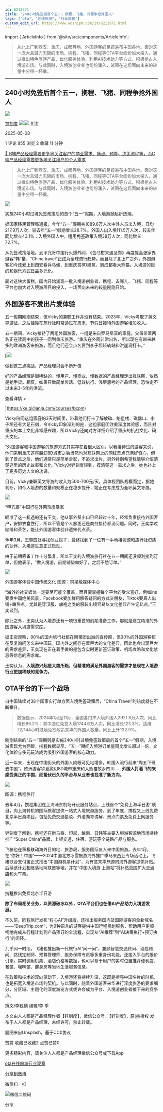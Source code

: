 ```yaml
---
id: 6213671
title: "240小时免签后首个五一，携程、飞猪、同程争抢外国人"
tags: ["ota", "在线旅游", "行业观察"]
custom_edit_url: https://www.woshipm.com/it/6213671.html
---
```

import { ArticleInfo } from '@site/src/components/ArticleInfo';

<ArticleInfo
    author="锌刻度"
    authorLink="https://www.woshipm.com/u/1209497"
    published="2025-05-08"
    views={855}
    comments={1}
    collects={2}
/>

> 从北上广到西安、重庆、成都等地，外国游客的足迹遍布中国各地。面对这一庞大且潜力无限的市场，携程、飞猪、同程等OTA平台纷纷加大投入，通过推出特色旅游产品、优化服务体验、利用AI技术助力等方式，积极抢占入境游市场。与此同时，入境游创业者也纷纷涌入，试图在这场面向未来的较量中分得一杯羹。

---

## 240小时免签后首个五一，携程、飞猪、同程争抢外国人

[![](https://static.woshipm.com/view/woshipm_api_def_20240715095229_7918.png?imageView2/1/w/72/h/72/q/100)](https://www.woshipm.com/u/1209497)

[锌刻度](https://www.woshipm.com/u/1209497) ![](https://static.woshipm.com/tag/1122_1@2x.png)![](https://static.woshipm.com/tag/2104_1@2x.png) 关注

2025-05-08

1 评论 855 浏览 2 收藏 11 分钟

[🔗 B端产品经理需要更多地关注客户的商业需求、痛点、预算、决策流程等，而C端产品经理需要更多地关注用户的个人需求](https://ke.qidianla.com/courses/bcpm)

> 从北上广到西安、重庆、成都等地，外国游客的足迹遍布中国各地。面对这一庞大且潜力无限的市场，携程、飞猪、同程等OTA平台纷纷加大投入，通过推出特色旅游产品、优化服务体验、利用AI技术助力等方式，积极抢占入境游市场。与此同时，入境游创业者也纷纷涌入，试图在这场面向未来的较量中分得一杯羹。

![](https://image.woshipm.com/2023/09/21/c69c433a-5877-11ee-9294-00163e142b65.jpg)

实施240小时过境免签政策后的首个“五一”假期，入境游掀起新热潮。

据国家移民管理局通报，今年“五一”假期共1089.6万人次中外人员出入境，日均217.9万人次，较去年“五一”假期增长28.7%。外国人出入境111.5万人次，较去年同比增长43.1%；入境外国人中，适用免签政策入境38万人次，同比增长72.7%。

从免签政策落地，到甲亢哥中国行火爆外网、《苦尽柑来遇见你》再度提高张家界游客“韩”量，“China travel”正成为全球流行趋势。而且除了北上广之外，外国游客如今还爱上到西安看兵马俑、到重庆赏8D建筑、到成都看大熊猫，入境游的目的和娱乐方式日益多元化。

面对这块大蛋糕，国内开始涌现一批入境游创业者，携程、去哪儿、飞猪、同程等平台也加大对入境游项目的投入，一场面向未来的较量刚刚开始。

## 外国游客不爱出片爱体验

五一假期刚刚结束，但Vicky的兼职工作并没有结束。2023年，Vicky考取了英文导游证，之后挂靠在旅行社时常通过在周末、节假日接待外国游客增加收入。

五一期间，Vicky接待了两组外国游客，一组是来自罗马尼亚的家庭，父母带着两名正在读高中的孩子一同到重庆旅游。“重庆在外网非常出名，所以现在有越来越多的欧洲游客来旅游，而且他们还会点名要到李子坝轻轨站和洪崖洞打卡。”

[![](https://image.woshipm.com/2023/07/27/1788a218-2c7f-11ee-b91f-00163e0b5ff3.png)

做到这三点挑战，产品经理只会不断升值

好的产品经理是很稀缺的，懂用户、懂商业、懂数据的产品经理走出互联网，依然是抢手货。相反，如果只做简单传话、低效执行、浅层思考的产品经理，恐怕走不过未来3-5年的洪流。

查看详情 >

](https://ke.qidianla.com/courses/bcpm)

Vicky陪同这组家庭的3天时间里，带着他们打卡了解放碑、魁星楼、磁器口、李子坝还有大足石刻，令Vicky印象深刻的是，这组家庭团注重深度体验感，而且对重庆的本土文化非常感兴趣，所以Vicky还向对方详细介绍了重庆的抗战文化、码头文化。

“外国游客和中国游客的旅游方式其实存在着很大区别，以我接待过的游客来说，他们来到重庆这座魔幻8D城市之后当然也对互联网上的网红景点充满好奇心，但到了景点之后，他们通常只是简单合影，不追求出片，另外特别希望我能够介绍清楚这里的历史故事和文化。”Vicky对锌刻度谈到，摸清楚这一需求之后，她也补上了更多历史人文的功课。

目前，Vicky兼职英文导游的收入为500-700元/天，具体视团队规模而定，据她判断，如今入境游的数量和规模正在稳步提升，她正在考虑成为全职英文导游。

![](https://image.woshipm.com/wp-files/2025/05/wgaZ7QPPXI7SsSc41LxK.png)

“甲亢哥”中国行在外网热度暴涨

瞄准了这一机遇的还有王奕，他从事外贸出口已经超过十年，经常负责接待外国客户，安排衣食住行，所以不管是个人旅游还是商务接待都没问题。同时，王奕学过咖啡和茶艺，能让外国游客体验非遗宋代点茶。

今年3月，王奕四处寻找创业搭子，最终找到了一位有一手地接资源和旅行社资质的伙伴，入境游生意正式启动。

由于前期筹备工作十分繁复，所以王奕的入境游旅行社在五一期间还没顺利接到订单，但他表示，“做入境游，前期铺垫做好了，之后不愁订单。”

![](https://image.woshipm.com/wp-files/2025/05/H3IIB8o6OZpir84GrOsn.png)

外国游客体验中国传统文化 图源：铜梁融媒体中心

“海外的社交媒体一定要尽可能全覆盖，而且要掌握每个平台的受众喜好，例如ins要发中国绝美风景，Facebook要加群用解答疑问的方式交朋友，Tiktok要真人出镜+蹭热点，尤其是穿汉服、旗袍之类的服装出镜容易以文化差异产生记忆点。”王奕谈到。

除此之外，王奕认为入境游还有一项很重要的前期准备工作，那就是建立精准的外国游客入境游需求库。

据王奕观察，90%的国内旅行社都在晒带团出游的宣传照，但90%的外国游客都在反复询问怎么来中国玩。国内外之间存在着巨大的文化差异，因此也会出现巨大的需求差异，王奕现在正在着手做的是包含实时更新签证政策、机场攻略和文化禁忌等信息的需求库。

王奕认为，**入境游兴起是大势所趋，但精准的满足外国游客的需求才是现在入境游行业更加稀缺的竞争力。**

## OTA平台的下一个战场

自中国陆续对38个国家实行单方面入境免签政策后，“China Travel”的热度就在不断攀升。

> 数据显示，2024年1月至11月，全国各口岸入境外国人2921.8万人次，同比增长86.2%；其中通过免签入境1744.6万人次，同比增长123.3%。适用72/144小时过境免签政策来华的外国人数量，同比上升132.9%。

刚刚结束的“五一”假期则是实施240小时过境免签政策后的首个“五一”假期，入境游表现尤为亮眼。携程数据显示，“五一”期间入境游订单量同比增长超过一倍，文化体验与多元玩法成为吸引外国游客的核心动力。

近一年来，出现在中国街头的外国人肉眼可见地增多，韩国人流行起来“周五下班去中国”，欧洲游客钟爱魔幻8D城市重庆和大熊猫故乡四川……**外国人打着飞的来感受真正的中国，而蛰伏已久的平台与从业者也找准了新方向。**

![](https://image.woshipm.com/wp-files/2025/05/7ilpwpwGx4W6pzA8KPnQ.png)

图源：携程旅行

去年4月，携程集团在上海浦东机场开设服务站点，上线首个“免费上海半日游”项目，向上海转机的国际旅客提供一站式入境旅游服务。到了年底，携程又上线免费北京半日游项目，包括免费交通接驳、外语向导讲解、景点门票及免费上网服务等。

锌刻度了解到，携程还在新马泰、印尼、越南、日韩等主要入境游客源地市场持续推广“Super China”品牌，上架交通、住宿、游玩等全链路产品与服务。

飞猪也在积极联动海外目的地、旅游局，服务国际友人来中国旅游。去年1月，在“你好！中国”——2024中国北方冰雪旅游海外推广季马来西亚专场活动上，飞猪联合支付宝正式推出“中国游机票计划”，为有意来华旅游的海外游客提供补贴。后续该计划相继落地阿联酋等地，并在“中国入境游·上海站”将补贴范围扩大至酒店和火车票。

![](https://image.woshipm.com/wp-files/2025/05/Mrz0CkJRFuHuZAOnOPTh.png)

携程推出免费北京半日游

**除了布局相关业务，以资源破冰以外，OTA平台们也在借AI产品助力入境游发展。**

不久前，同程旅行发布“程心AI”升级版，还推出服务国内及国际游客的全新域名——“DeepTrip.com”，为9种语言的游客提供中国行程规划服务，帮助用户更顺畅地完成从行程计划到产品预订的全流程，实现从“AI推荐”到“AI决策执行+预订执行”的闭环。

几乎同一时段，飞猪也推出新一代旅行AI“问一问”，兼顾智慧交通顾问、酒店顾问、路线定制师、预算管理师、服务保障专员等多重身份功能，还接入平台的报价引擎，实时调用机票、酒店价格等数据，也可以基于用户的实时位置推荐便利店、餐馆、咖啡馆、健身房等当地生活服务信息。

在政策和技术的双向驱动下，入境游还将持续升温，这既是擦亮中国名片的时机，也是拓宽入境游市场的契机。与此同时，随着外国游客来华进行深度旅游的要求细分，分区域、主题化的深度游览方式或许会成为平台、入境游创业者接下来的竞争点。

撰文/李觐麟 编辑/李 季

本文由人人都是产品经理作者【锌刻度】，微信公众号：【锌刻度】，原创/授权 发布于人人都是产品经理，未经许可，禁止转载。

题图来自Unsplash，基于CC0协议

赞赏 收藏已收藏2 点赞已赞0

更多精彩内容，请关注人人都是产品经理微信公众号或下载App

[ota](https://www.woshipm.com/tag/ota)[在线旅游](https://www.woshipm.com/tag/%e5%9c%a8%e7%ba%bf%e6%97%85%e6%b8%b8)[行业观察](https://www.woshipm.com/tag/%e8%a1%8c%e4%b8%9a%e8%a7%82%e5%af%9f)

[分享到微博](https://service.weibo.com/share/share.php?appkey=2775287854&title=240小时免签后首个五一，携程、飞猪、同程争抢外国人&url=https://www.woshipm.com/it/6213671.html&pic=https://image.woshipm.com/2023/09/21/c69c433a-5877-11ee-9294-00163e142b65.jpg)

微信扫一扫

![微信二维码](https://api.pwmqr.com/qrcode/create/?url=https://www.woshipm.com/it/6213671.html)

分享